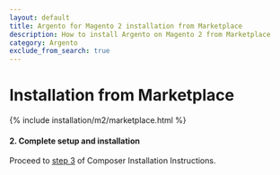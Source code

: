 ```yaml
---
layout: default
title: Argento for Magento 2 installation from Marketplace
description: How to install Argento on Magento 2 from Marketplace
category: Argento
exclude_from_search: true
---
```


# Installation from Marketplace

{% include installation/m2/marketplace.html %}

#### 2. Complete setup and installation

Proceed to [step 3](../composer/#3-setup-configuration-and-theme-content) of
Composer Installation Instructions.
